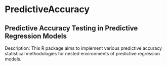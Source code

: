 # PredictiveAccuracy

## Predictive Accuracy Testing in Predictive Regression Models 

Description: This R package aims to implement various predictive accuracy statistical methodologies for nested environments of predictive regression models. 
